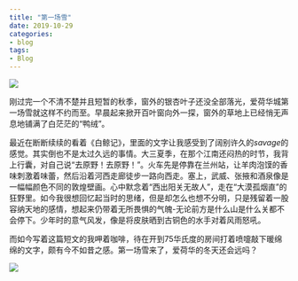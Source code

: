 ```yaml
---
title: "第一场雪"
date: 2019-10-29
categories:
- blog
tags:
- Blog
---
```



![](/img/2019Photo/IMG_9029.JPG)

刚过完一个不清不楚并且短暂的秋季，窗外的银杏叶子还没全部落光，爱荷华城第一场雪就这样不约而至。早晨起来掀开百叶窗向外一探，窗外的草地上已经悄无声息地铺满了白茫茫的“鸭绒”。

最近在断断续续的看着《白鲸记》，里面的文字让我感受到了阔别许久的*savage*的感觉。其实倒也不是太过久远的事情。大三夏季，在那个江南还闷热的时节，我背上行囊，对自己说“去原野！去原野！”。火车先是停靠在兰州站，让羊肉泡馍的香味刺激着味蕾，然后沿着河西走廊徒步一路向西走。塞上，武威、张掖和酒泉像是一幅幅颜色不同的敦煌壁画。心中默念着“西出阳关无故人”，走在“大漠孤烟直”的狂野里。如今我很想回忆起当时的思绪，但是却怎么也想不分明，只是残留着一股容纳天地的感情，想起来仍带着无所畏惧的气魄-无论前方是什么山是什么关都不会停下。少年时的意气风发，像是将皮肤晒到古铜色的水手对着风雨怒吼。

而如今写着这篇短文的我呷着咖啡，待在开到75华氏度的房间打着喷嚏敲下暖绵绵的文字，颇有今不如昔之感。第一场雪来了，爱荷华的冬天还会远吗？

![](/img/IMG_0317_Original.JPG)